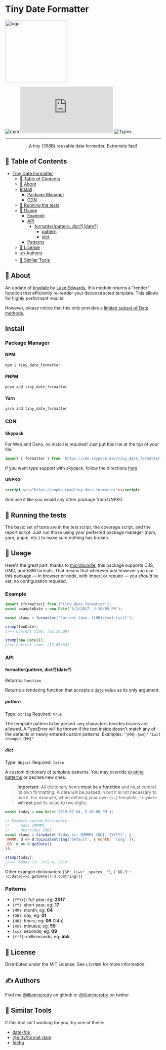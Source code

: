 # Tiny Date Formatter
<!-- PROJECT LOGO -->
<img src="https://i.imgur.com/na4lX3N.png" alt="logo" width="200"/>

<!-- Shields -->
![npm](https://img.shields.io/npm/l/tiny_date_formatter.svg)
![size-badge](https://img.badgesize.io/https:/unpkg.com/tiny_date_formatter/dist/index.modern.js?compression=brotli)
![Types](https://badgen.net/npm/types/tiny_date_formatter)

</div>

---

<p align="center"> A tiny (358B) reusable date formatter. Extremely fast!
</p>

## 📝 Table of Contents

- [Tiny Date Formatter](#tiny-date-formatter)
  - [📝 Table of Contents](#-table-of-contents)
  - [🧐 About](#-about)
  - [Install](#install)
    - [Package Manager](#package-manager)
    - [CDN](#cdn)
  - [🔧 Running the tests](#-running-the-tests)
  - [🎈 Usage](#-usage)
    - [Example](#example)
    - [API](#api)
      - [formatter(pattern, dict?)(date?)](#formatterpattern-dictdate)
        - [pattern](#pattern)
        - [dict](#dict)
    - [Patterns](#patterns)
  - [📃 License](#-license)
  - [✍️ Authors](#️-authors)
  - [🔨 Similar Tools](#-similar-tools)

## 🧐 About

An update of [tinydate](https://github.com/lukeed/tinydate/) by [Luke Edwards](https://lukeed.com), this module returns a "render" function that efficiently re-render your deconstructed template. This allows for highly performant results!

However, please notice that this only provides a [limited subset of Date methods](#patterns).

## Install

### Package Manager

#### NPM <!-- omit in TOC -->

```sh
npm i tiny_date_formatter
```

#### PNPM <!-- omit in TOC -->

```sh
pnpm add tiny_date_formatter
```

#### Yarn <!-- omit in TOC -->

```sh
yarn add tiny_date_formatter
```

### CDN

#### Skypack <!-- omit in TOC -->

For Web and Deno, no install is required! Just put this line at the top of your file:

```typescript
import { formatter } from 'https://cdn.skypack.dev/tiny_date_formatter';
```

If you want type support with skypack, follow the directions [here]('https://docs.skypack.dev/skypack-cdn/code/javascript#using-skypack-urls-in-typescript')

#### UNPKG <!-- omit in TOC -->

```html
<script src="https://unpkg.com/tiny_date_formatter"></script>
```

And use it like you would any other package from UNPKG

## 🔧 Running the tests

The basic set of tests are in the test script, the coverage script, and the report script. Just run those using your perferred package manager (npm, yarn, pnpm, etc.) to make sure nothing has broken.

## 🎈 Usage

Here's the great part: thanks to [microbundle](https://github.com/developit/microbundle), this package supports CJS, UMD, and ESM formats.
That means that wherever and however you use this package — in browser or node, with import or require — you *should* be set, no configuration required.

### Example

```js
import {formatter} from ('tiny_date_formatter');
const exampleDate = new Date('5/1/2017, 4:30:09 PM');

const stamp = formatter('Current time: [{HH}:{mm}:{ss}]');

stamp(fooDate);
//=> Current time: [16:30:09]

stamp(new Date());
//=> Current time: [17:09:34]
```

### API

#### formatter(pattern, dict?)(date?)

Returns: `Function`

Returns a rendering function that accepts a [`date`](#date) value as its only argument.

##### pattern

Type: `String`
Required: `true`

The template pattern to be parsed. any characters besides braces are allowed. A TypeError will be thrown if the text inside doesn't match any of the defaults or newly entered custom patterns.
Examples: `"{HH}:{mm}"` `"Last changed {MM}"`

##### dict

Type: `Object`
Required: `false`

A custom dictionary of template patterns. You may override [existing patterns](#patterns) or declare new ones.

> **Important:** All dictionary items **must be a function** and must control its own formatting. A date will be passed in but it is not necessary to use it. For example, when defining your own `{ss}` template, `tinydate` **will not** pad its value to two digits.

```js
const today = new Date('2019-07-04, 5:30:00 PM');

// Example custom dictionary:
//   - Adds {MMMM}
//   - Overrides {DD}
const stamp = tinydate('Today is: {MMMM} {DD}, {YYYY}', {
 MMMM: d => d.toLocaleString('default', { month: 'long' }),
 DD: d => d.getDate()
});

stamp(today);
//=> 'Today is: July 4, 2019'
```

Other example dictionaries: `{SP: ()=>"__spaces__"}`, `{'DD-3':(d:Date)=>d.getDate()-3.toString()}`

### Patterns

- `{YYYY}`: full year; eg: **2017**
- `{YY}`: short year; eg: **17**
- `{MM}`: month; eg: **04**
- `{DD}`: day; eg: **01**
- `{HH}`: hours; eg: **06** (24h)
- `{mm}`: minutes; eg: **59**
- `{ss}`: seconds; eg: **09**
- `{fff}`: milliseconds; eg: **555**

## 📃 License

Distributed under the MIT License. See `LICENSE` for more information.

## ✍️ Authors

Find me [@illumincrotty](https://github.com/illumincrotty) on github or [@illumincrotty](https://twitter.com/illumincrotty) on twitter

## 🔨 Similar Tools

If this tool isn't working for you, try one of these:

- [date-fns]("https://github.com/date-fns/date-fns")
- [@bitty/format-date]("https://github.com/VitorLuizC/format-date")
- [fecha]("https://github.com/taylorhakes/fecha")
  